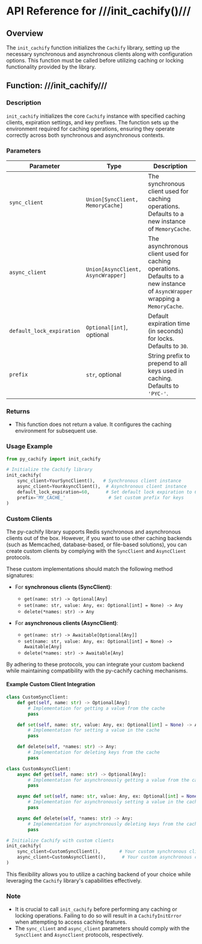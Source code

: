 # API Reference for ///init_cachify()///

## Overview

The `init_cachify` function initializes the `Cachify` library, setting up the necessary synchronous and asynchronous clients along with configuration options.
This function must be called before utilizing caching or locking functionality provided by the library.

## Function: ///init_cachify///

### Description
`init_cachify` initializes the core `Cachify` instance with specified caching clients, expiration settings, and key prefixes. 
The function sets up the environment required for caching operations, ensuring they operate correctly across both synchronous and asynchronous contexts.

### Parameters

| Parameter                            | Type                                | Description                                                                                                        |
|--------------------------------------|-------------------------------------|--------------------------------------------------------------------------------------------------------------------|
| `sync_client`                        | `Union[SyncClient, MemoryCache]`   | The synchronous client used for caching operations. Defaults to a new instance of `MemoryCache`.                   |
| `async_client`                       | `Union[AsyncClient, AsyncWrapper]` | The asynchronous client used for caching operations. Defaults to a new instance of `AsyncWrapper` wrapping a `MemoryCache`. |
| `default_lock_expiration`           | `Optional[int]`, optional           | Default expiration time (in seconds) for locks. Defaults to `30`.                                                |
| `prefix`                             | `str`, optional                     | String prefix to prepend to all keys used in caching. Defaults to `'PYC-'`.                                       |

### Returns
- This function does not return a value. It configures the caching environment for subsequent use.

### Usage Example

```python
from py_cachify import init_cachify

# Initialize the Cachify library
init_cachify(
    sync_client=YourSyncClient(),   # Synchronous client instance
    async_client=YourAsyncClient(),  # Asynchronous client instance
    default_lock_expiration=60,      # Set default lock expiration to 60 seconds
    prefix='MY_CACHE_'                # Set custom prefix for keys
)
```

### Custom Clients

The py-cachify library supports Redis synchronous and asynchronous clients out of the box. 
However, if you want to use other caching backends (such as Memcached, database-based, or file-based solutions), 
you can create custom clients by complying with the `SyncClient` and `AsyncClient` protocols.

These custom implementations should match the following method signatures:

- For **synchronous clients (SyncClient)**:
  - `get(name: str) -> Optional[Any]`
  - `set(name: str, value: Any, ex: Optional[int] = None) -> Any`
  - `delete(*names: str) -> Any`

- For **asynchronous clients (AsyncClient)**:
  - `get(name: str) -> Awaitable[Optional[Any]]`
  - `set(name: str, value: Any, ex: Optional[int] = None) -> Awaitable[Any]`
  - `delete(*names: str) -> Awaitable[Any]`

By adhering to these protocols, you can integrate your custom backend while maintaining compatibility with the py-cachify caching mechanisms.

#### Example Custom Client Integration

```python
class CustomSyncClient:
    def get(self, name: str) -> Optional[Any]:
        # Implementation for getting a value from the cache
        pass

    def set(self, name: str, value: Any, ex: Optional[int] = None) -> Any:
        # Implementation for setting a value in the cache
        pass

    def delete(self, *names: str) -> Any:
        # Implementation for deleting keys from the cache
        pass

class CustomAsyncClient:
    async def get(self, name: str) -> Optional[Any]:
        # Implementation for asynchronously getting a value from the cache
        pass

    async def set(self, name: str, value: Any, ex: Optional[int] = None) -> Any:
        # Implementation for asynchronously setting a value in the cache
        pass

    async def delete(self, *names: str) -> Any:
        # Implementation for asynchronously deleting keys from the cache
        pass

# Initialize Cachify with custom clients
init_cachify(
    sync_client=CustomSyncClient(),       # Your custom synchronous client
    async_client=CustomAsyncClient(),      # Your custom asynchronous client
)
```

This flexibility allows you to utilize a caching backend of your choice while leveraging the `Cachify` library's capabilities effectively.

### Note
- It is crucial to call `init_cachify` before performing any caching or locking operations. 
Failing to do so will result in a `CachifyInitError` when attempting to access caching features.
- The `sync_client` and `async_client` parameters should comply with the `SyncClient` and `AsyncClient` protocols, respectively.